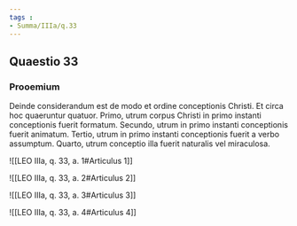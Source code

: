 ```yaml
---
tags : 
- Summa/IIIa/q.33
---
```


## Quaestio 33

### Prooemium

Deinde considerandum est de modo et ordine conceptionis Christi. Et circa hoc quaeruntur quatuor. Primo, utrum corpus Christi in primo instanti conceptionis fuerit formatum. Secundo, utrum in primo instanti conceptionis fuerit animatum. Tertio, utrum in primo instanti conceptionis fuerit a verbo assumptum. Quarto, utrum conceptio illa fuerit naturalis vel miraculosa.

![[LEO IIIa, q. 33, a. 1#Articulus 1]]

![[LEO IIIa, q. 33, a. 2#Articulus 2]]

![[LEO IIIa, q. 33, a. 3#Articulus 3]]

![[LEO IIIa, q. 33, a. 4#Articulus 4]]

